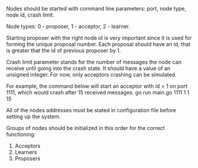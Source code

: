 Nodes should be started with command line parameters: port, node type, node id, crash limit.

Node types: 0 - proposer, 1 - acceptor, 2 - learner.

Starting proposer with the right node id is very important since it is used for forming the unique proposal number.
Each proposal should have an id, that is greater that the id of previous proposer by 1.

Crash limit parameter stands for the number of messages the node can receive until going into the crash state. It should have a value of an unsigned integer. For now, only acceptors crashing can be simulated.

For example, the command below will start an acceptor with id = 1 on port 1111, which would crash after 15 received messages.
go run main.go 1111 1 1 15

All of the nodes addresses must be stated in configuration file before setting up the system.

Groups of nodes should be initialized in this order for the correct functioning:
1. Acceptors
2. Learners
3. Proposers